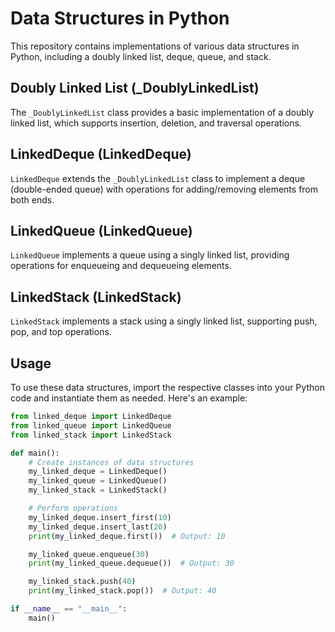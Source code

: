 # Data Structures in Python

This repository contains implementations of various data structures in Python, including a doubly linked list, deque, queue, and stack.

## Doubly Linked List (_DoublyLinkedList)

The `_DoublyLinkedList` class provides a basic implementation of a doubly linked list, which supports insertion, deletion, and traversal operations.

## LinkedDeque (LinkedDeque)

`LinkedDeque` extends the `_DoublyLinkedList` class to implement a deque (double-ended queue) with operations for adding/removing elements from both ends.

## LinkedQueue (LinkedQueue)

`LinkedQueue` implements a queue using a singly linked list, providing operations for enqueueing and dequeueing elements.

## LinkedStack (LinkedStack)

`LinkedStack` implements a stack using a singly linked list, supporting push, pop, and top operations.

## Usage

To use these data structures, import the respective classes into your Python code and instantiate them as needed. Here's an example:

```python
from linked_deque import LinkedDeque
from linked_queue import LinkedQueue
from linked_stack import LinkedStack

def main():
    # Create instances of data structures
    my_linked_deque = LinkedDeque()
    my_linked_queue = LinkedQueue()
    my_linked_stack = LinkedStack()

    # Perform operations
    my_linked_deque.insert_first(10)
    my_linked_deque.insert_last(20)
    print(my_linked_deque.first())  # Output: 10

    my_linked_queue.enqueue(30)
    print(my_linked_queue.dequeue())  # Output: 30

    my_linked_stack.push(40)
    print(my_linked_stack.pop())  # Output: 40

if __name__ == "__main__":
    main()
